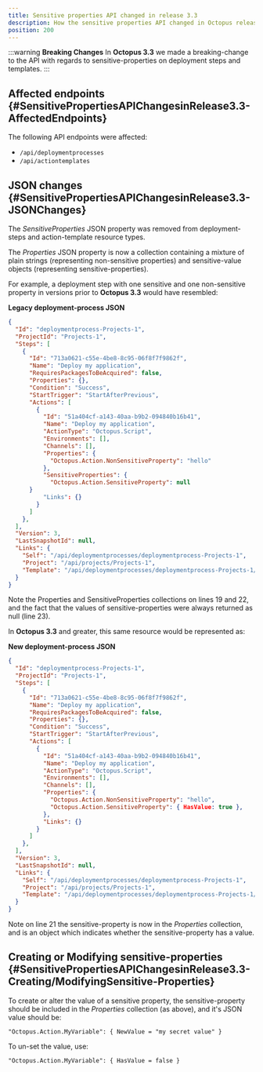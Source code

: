 ```yaml
---
title: Sensitive properties API changed in release 3.3
description: How the sensitive properties API changed in Octopus release 3.3.
position: 200
---
```


:::warning
**Breaking Changes**
In **Octopus 3.3** we made a breaking-change to the API with regards to sensitive-properties on deployment steps and templates.
:::

## Affected endpoints {#SensitivePropertiesAPIChangesinRelease3.3-AffectedEndpoints}

The following API endpoints were affected:

- `/api/deploymentprocesses`
- `/api/actiontemplates`

## JSON changes {#SensitivePropertiesAPIChangesinRelease3.3-JSONChanges}

The *SensitiveProperties* JSON property was removed from deployment-steps and action-template resource types.

The *Properties* JSON property is now a collection containing a mixture of plain strings (representing non-sensitive properties) and sensitive-value objects (representing sensitive-properties).

For example, a deployment step with one sensitive and one non-sensitive property in versions prior to **Octopus 3.3** would have resembled:

**Legacy deployment-process JSON**

```json
{
  "Id": "deploymentprocess-Projects-1",
  "ProjectId": "Projects-1",
  "Steps": [
    {
      "Id": "713a0621-c55e-4be8-8c95-06f8f7f9862f",
      "Name": "Deploy my application",
      "RequiresPackagesToBeAcquired": false,
      "Properties": {},
      "Condition": "Success",
      "StartTrigger": "StartAfterPrevious",
      "Actions": [
        {
          "Id": "51a404cf-a143-40aa-b9b2-094840b16b41",
          "Name": "Deploy my application",
          "ActionType": "Octopus.Script",
          "Environments": [],
          "Channels": [],
          "Properties": {
            "Octopus.Action.NonSensitiveProperty": "hello"
          },
	      "SensitiveProperties": {
            "Octopus.Action.SensitiveProperty": null
	  }
          "Links": {}
        }
      ]
    },
  ],
  "Version": 3,
  "LastSnapshotId": null,
  "Links": {
    "Self": "/api/deploymentprocesses/deploymentprocess-Projects-1",
    "Project": "/api/projects/Projects-1",
    "Template": "/api/deploymentprocesses/deploymentprocess-Projects-1/template{?channel,releaseId}"
  }
}

```

Note the Properties and SensitiveProperties collections on lines 19 and 22, and the fact that the values of sensitive-properties were always returned as null (line 23).

In **Octopus 3.3** and greater, this same resource would be represented as:

**New deployment-process JSON**

```json
{
  "Id": "deploymentprocess-Projects-1",
  "ProjectId": "Projects-1",
  "Steps": [
    {
      "Id": "713a0621-c55e-4be8-8c95-06f8f7f9862f",
      "Name": "Deploy my application",
      "RequiresPackagesToBeAcquired": false,
      "Properties": {},
      "Condition": "Success",
      "StartTrigger": "StartAfterPrevious",
      "Actions": [
        {
          "Id": "51a404cf-a143-40aa-b9b2-094840b16b41",
          "Name": "Deploy my application",
          "ActionType": "Octopus.Script",
          "Environments": [],
          "Channels": [],
          "Properties": {
            "Octopus.Action.NonSensitiveProperty": "hello",
            "Octopus.Action.SensitiveProperty": { HasValue: true },
          },
          "Links": {}
        }
      ]
    },
  ],
  "Version": 3,
  "LastSnapshotId": null,
  "Links": {
    "Self": "/api/deploymentprocesses/deploymentprocess-Projects-1",
    "Project": "/api/projects/Projects-1",
    "Template": "/api/deploymentprocesses/deploymentprocess-Projects-1/template{?channel,releaseId}"
  }
}
```

Note on line 21 the sensitive-property is now in the *Properties* collection, and is an object which indicates whether the sensitive-property has a value.

## Creating or Modifying sensitive-properties {#SensitivePropertiesAPIChangesinRelease3.3-Creating/ModifyingSensitive-Properties}

To create or alter the value of a sensitive property, the sensitive-property should be included in the *Properties* collection (as above), and it's JSON value should be:

```
"Octopus.Action.MyVariable": { NewValue = "my secret value" }
```

To un-set the value, use:

```
"Octopus.Action.MyVariable": { HasValue = false }
```
